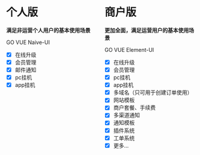 <div class="compare-wrapper" style="display:flex">

<div class="hint-container tip" style="margin-right:10px;width:50%">

<div class="compare-title">
  <h1>个人版</h1>
</div>

**满足非运营个人用户的基本使用场景**

<Badge vertical="baseline" color="#FC801D">GO</Badge>
<Badge vertical="baseline" color="#45b787">VUE</Badge>
<Badge vertical="baseline" color="#eea2a4">Naive-UI</Badge>

- [x] 在线升级
- [x] 会员管理
- [x] 邮件通知
- [x] pc挂机
- [x] app挂机

</div>

<div class="hint-container info" style="margin-left:10px;width:50%">

<div class="compare-title">
  <h1>商户版</h1>
</div>

**更加全面，满足运营用户的基本使用场景**

<Badge vertical="baseline" color="#FC801D">GO</Badge>
<Badge vertical="baseline" color="#45b787">VUE</Badge>
<Badge vertical="baseline" color="#eea2a4">Element-UI</Badge>

- [x] 在线升级
- [x] 会员管理
- [x] pc挂机
- [x] app挂机
- [x] 多域名（只可用于创建订单使用）
- [x] 网站模板
- [x] 商户套餐、手续费
- [x] 多渠道通知
- [x] 通知模板
- [x] 插件系统
- [x] 工单系统
- [x] 更多...
</div>
</div>